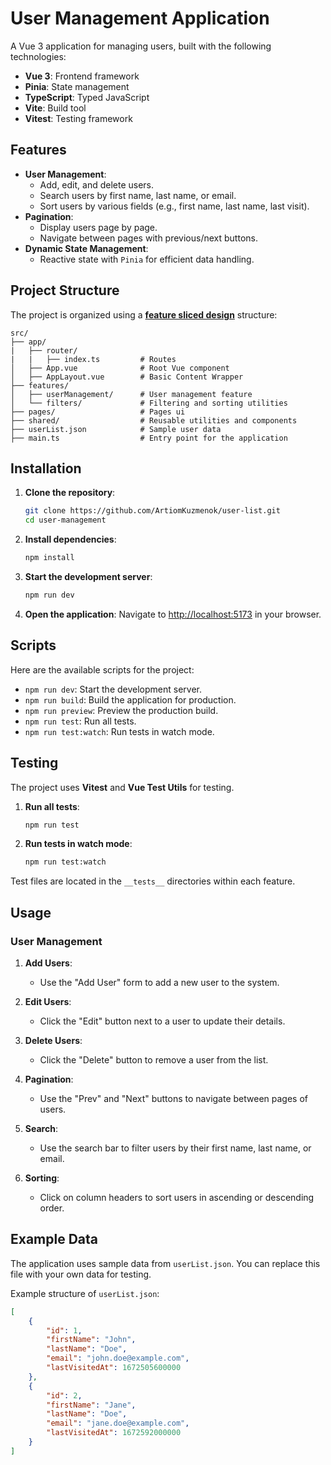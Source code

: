 # User Management Application

A Vue 3 application for managing users, built with the following technologies:

-   **Vue 3**: Frontend framework
-   **Pinia**: State management
-   **TypeScript**: Typed JavaScript
-   **Vite**: Build tool
-   **Vitest**: Testing framework

## Features

-   **User Management**:
    -   Add, edit, and delete users.
    -   Search users by first name, last name, or email.
    -   Sort users by various fields (e.g., first name, last name, last visit).
-   **Pagination**:
    -   Display users page by page.
    -   Navigate between pages with previous/next buttons.
-   **Dynamic State Management**:
    -   Reactive state with `Pinia` for efficient data handling.

## Project Structure

The project is organized using a **[feature sliced design](https://feature-sliced.design/)** structure:

```plaintext
src/
├── app/
|   ├── router/
|   |   ├── index.ts         # Routes
│   ├── App.vue              # Root Vue component
│   ├── AppLayout.vue        # Basic Content Wrapper
├── features/
│   ├── userManagement/      # User management feature
│   └── filters/             # Filtering and sorting utilities
├── pages/                   # Pages ui
├── shared/                  # Reusable utilities and components
├── userList.json            # Sample user data
├── main.ts                  # Entry point for the application
```

## Installation

1. **Clone the repository**:

    ```bash
    git clone https://github.com/ArtiomKuzmenok/user-list.git
    cd user-management
    ```

2. **Install dependencies**:

    ```bash
    npm install
    ```

3. **Start the development server**:

    ```bash
    npm run dev
    ```

4. **Open the application**:
   Navigate to [http://localhost:5173](http://localhost:5173) in your browser.

## Scripts

Here are the available scripts for the project:

-   `npm run dev`: Start the development server.
-   `npm run build`: Build the application for production.
-   `npm run preview`: Preview the production build.
-   `npm run test`: Run all tests.
-   `npm run test:watch`: Run tests in watch mode.

## Testing

The project uses **Vitest** and **Vue Test Utils** for testing.

1. **Run all tests**:

    ```bash
    npm run test
    ```

2. **Run tests in watch mode**:
    ```bash
    npm run test:watch
    ```

Test files are located in the `__tests__` directories within each feature.

## Usage

### User Management

1. **Add Users**:

    - Use the "Add User" form to add a new user to the system.

2. **Edit Users**:

    - Click the "Edit" button next to a user to update their details.

3. **Delete Users**:

    - Click the "Delete" button to remove a user from the list.

4. **Pagination**:

    - Use the "Prev" and "Next" buttons to navigate between pages of users.

5. **Search**:

    - Use the search bar to filter users by their first name, last name, or email.

6. **Sorting**:
    - Click on column headers to sort users in ascending or descending order.

## Example Data

The application uses sample data from `userList.json`. You can replace this file with your own data for testing.

Example structure of `userList.json`:

```json
[
	{
		"id": 1,
		"firstName": "John",
		"lastName": "Doe",
		"email": "john.doe@example.com",
		"lastVisitedAt": 1672505600000
	},
	{
		"id": 2,
		"firstName": "Jane",
		"lastName": "Doe",
		"email": "jane.doe@example.com",
		"lastVisitedAt": 1672592000000
	}
]
```
